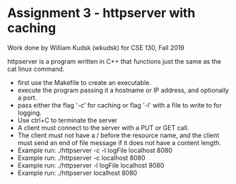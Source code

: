 # Assignment 3 - httpserver with caching

Work done by William Kudsk (wkudsk) for CSE 130, Fall 2019

httpserver is a program written in C++ that functions just the same as the cat linux command.
 - first use the Makefile to create an executable.
 - execute the program passing it a hostname or IP address, and optionally a port.
 - pass either the flag '-c' for caching or flag '-l' with a file to write to for logging.
 - Use ctrl+C to terminate the server
 - A client must connect to the server with a PUT or GET call.
 - The client must not have a / before the resource name, and the client must send an end of file message if it does not have a content length.
 - Example run: ./httpserver -c -l logFile localhost 8080
 - Example run: ./httpserver -c localhost 8080
 - Example run: ./httpserver -l logFile localhost 8080
 - Example run: ./httpserver localhost 8080
 